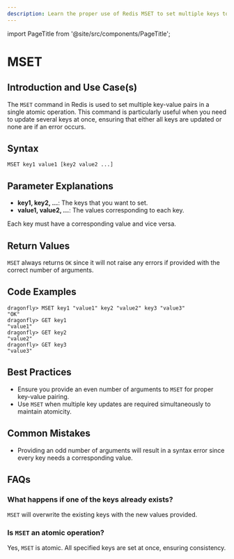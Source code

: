 ```yaml
---
description: Learn the proper use of Redis MSET to set multiple keys to multiple values simultaneously.
---
```


import PageTitle from '@site/src/components/PageTitle';

# MSET

<PageTitle title="Redis MSET Explained (Better Than Official Docs)" />

## Introduction and Use Case(s)

The `MSET` command in Redis is used to set multiple key-value pairs in a single atomic operation. This command is particularly useful when you need to update several keys at once, ensuring that either all keys are updated or none are if an error occurs.

## Syntax

```plaintext
MSET key1 value1 [key2 value2 ...]
```

## Parameter Explanations

- **key1, key2, ...**: The keys that you want to set.
- **value1, value2, ...**: The values corresponding to each key.

Each key must have a corresponding value and vice versa.

## Return Values

`MSET` always returns `OK` since it will not raise any errors if provided with the correct number of arguments.

## Code Examples

```cli
dragonfly> MSET key1 "value1" key2 "value2" key3 "value3"
"OK"
dragonfly> GET key1
"value1"
dragonfly> GET key2
"value2"
dragonfly> GET key3
"value3"
```

## Best Practices

- Ensure you provide an even number of arguments to `MSET` for proper key-value pairing.
- Use `MSET` when multiple key updates are required simultaneously to maintain atomicity.

## Common Mistakes

- Providing an odd number of arguments will result in a syntax error since every key needs a corresponding value.

## FAQs

### What happens if one of the keys already exists?

`MSET` will overwrite the existing keys with the new values provided.

### Is `MSET` an atomic operation?

Yes, `MSET` is atomic. All specified keys are set at once, ensuring consistency.
